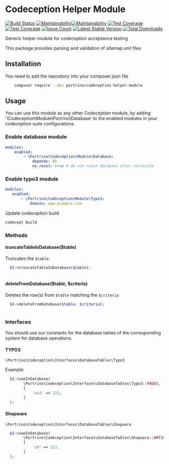 # Codeception Helper Module

[![Build Status](https://travis-ci.org/portrino/codeception-helper-module.svg?branch=master)](https://travis-ci.org/portrino/codeception-helper-module)
[![Maintainability](https://api.codeclimate.com/v1/badges/fd2055c9a44fd687926b/maintainability)](https://codeclimate.com/github/portrino/codeception-helper-module/maintainability)[![Maintainability](https://api.codeclimate.com/v1/badges/f3495eebb58cf8b50065/maintainability)](https://codeclimate.com/github/portrino/codeception-helper-module/maintainability)
[![Test Coverage](https://codeclimate.com/github/portrino/codeception-helper-module/badges/coverage.svg)](https://codeclimate.com/github/portrino/codeception-helper-module/coverage)
[![Test Coverage](https://api.codeclimate.com/v1/badges/fd2055c9a44fd687926b/test_coverage)](https://codeclimate.com/github/portrino/codeception-helper-module/test_coverage)
[![Issue Count](https://codeclimate.com/github/portrino/codeception-helper-module/badges/issue_count.svg)](https://codeclimate.com/github/portrino/codeception-helper-module)
[![Latest Stable Version](https://poser.pugx.org/portrino/codeception-helper-module/v/stable)](https://packagist.org/packages/portrino/codeception-helper-module)
[![Total Downloads](https://poser.pugx.org/portrino/codeception-helper-module/downloads)](https://packagist.org/packages/portrino/codeception-helper-module)

Generic helper module for codeception acceptance testing

This package provides parsing and validation of sitemap.xml files

## Installation

You need to add the repository into your composer.json file

```bash
    composer require --dev portrino/codeception-helper-module
```

## Usage

You can use this module as any other Codeception module, by adding '\Codeception\Module\Portrino\Database' to the 
enabled modules in your codeception suite configurations.

### Enable database module

```yml
modules:
    enabled:
        - \Portrino\Codeception\Module\Database:
            depends: Db
            no_reset: true # do not reset database after testsuite
 ```  
 
### Enable typo3 module

 ```yml
modules:
    enabled:
        - \Portrino\Codeception\Module\Typo3:
            domain: www.example.com
 ```  

Update codeception build
   
```bash
codecept build
```

### Methods

#### truncateTableInDatabase($table)

Truncates the ``$table``.

```php
  $I->truncateTableInDatabase($table);
  
```

#### deleteFromDatabase($table, $criteria)

Deletes the row(s) from ``$table`` matching the ``$criteria``

```php
  $I->deleteFromDatabase($table, $criteria);
  
```

### Interfaces

You should use our constants for the database tables of the corresponding system for database operations.

#### TYPO3

``\Portrino\Codeception\Interfaces\DatabaseTables\Typo3``

Example:
```php
  $I->seeInDatabase(
        \Portrino\Codeception\Interfaces\DatabaseTables\Typo3::PAGES,
        [
            'uid' => 123,
        ]
  );
```

#### Shopware

``\Portrino\Codeception\Interfaces\DatabaseTables\Shopware``

```php
  $I->seeInDatabase(
        \Portrino\Codeception\Interfaces\DatabaseTables\Shopware::ARTICLE,
        [
            'id' => 123,
        ]
  );
```